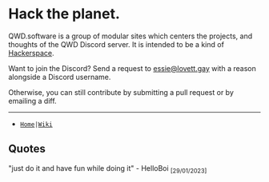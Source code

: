 # Hack the planet.

QWD.software is a group of modular sites which centers the projects, and thoughts of the QWD Discord server. It is intended to be a kind of [Hackerspace](https://en.wikipedia.org/wiki/Hackerspace).

Want to join the Discord? Send a request to essie@lovett.gay with a reason alongside a Discord username.

Otherwise, you can still contribute by submitting a pull request or by emailing a diff.

---

* <code>[Home](/home)|[Wiki](/wiki)</code>

## Quotes

"just do it and have fun while doing it" - HelloBoi <sub>[29/01/2023]</sub>
